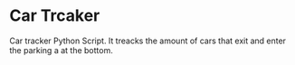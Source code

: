 # Car Trcaker
Car tracker Python Script. It treacks the amount of cars that exit and enter the parking a at the bottom.

